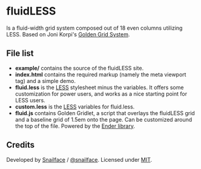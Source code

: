 # fluidLESS

Is a fluid-width grid system composed out of 18 even columns utilizing LESS. Based on Joni Korpi's [Golden Grid System](https://github.com/jonikorpi/Golden-Grid-System).

## File list

- **example/** contains the source of the fluidLESS site.
- **index.html** contains the required markup (namely the meta viewport tag) and a simple demo.
- **fluid.less** is the [LESS](http://lesscss.org/) stylesheet minus the variables. It offers some customization for power users, and works as a nice starting point for LESS users.
- **custom.less** is the [LESS](http://lesscss.org/) variables for fluid.less.
- **fluid.js** contains Golden Gridlet, a script that overlays the fluidLESS grid and a baseline grid of 1.5em onto the page. Can be customized around the top of the file. Powered by the [Ender library](http://ender.no.de/).


## Credits
 
Developed by [Snailface](http://snailface.com/) / [@snailface](http://twitter.com/snailface/).
Licensed under [MIT](http://opensource.org/licenses/mit-license.php).
